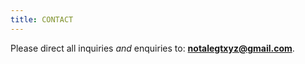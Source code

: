 ```yaml
---
title: CONTACT
---
```


Please direct all inquiries *and* enquiries to: **[notalegtxyz@gmail.com](mailto:notalegtxyz@gmail.com)**.